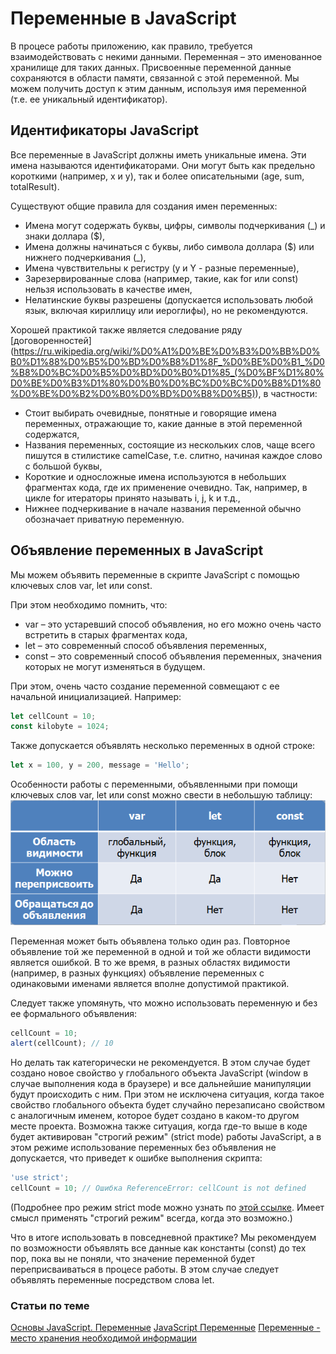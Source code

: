 # Переменные в JavaScript

В процесе работы приложению, как правило, требуется взаимодействовать с некими данными. 
Переменная – это именованное хранилище для таких данных. Присвоенные переменной данные сохраняются в области памяти, связанной с этой переменной. Мы можем получить доступ к этим данным, используя имя переменной (т.е. ее уникальный идентификатор).


## Идентификаторы JavaScript

Все переменные в JavaScript должны иметь уникальные имена. Эти имена называются идентификаторами. Они могут быть как предельно короткими (например, x и y), так и более описательными (age, sum, totalResult).

Существуют общие правила для создания имен переменных:

- Имена могут содержать буквы, цифры, символы подчеркивания (_) и знаки доллара ($),
- Имена должны начинаться с буквы, либо символа доллара ($) или нижнего подчеркивания (_),
- Имена чувствительны к регистру (y и Y - разные переменные),
- Зарезервированные слова (например, такие, как for или const) нельзя использовать в качестве имен,
- Нелатинские буквы разрешены (допускается использовать любой язык, включая кириллицу или иероглифы), но не рекомендуются.

Хорошей практикой также является следование ряду [договоренностей] (https://ru.wikipedia.org/wiki/%D0%A1%D0%BE%D0%B3%D0%BB%D0%B0%D1%88%D0%B5%D0%BD%D0%B8%D1%8F_%D0%BE%D0%B1_%D0%B8%D0%BC%D0%B5%D0%BD%D0%B0%D1%85_(%D0%BF%D1%80%D0%BE%D0%B3%D1%80%D0%B0%D0%BC%D0%BC%D0%B8%D1%80%D0%BE%D0%B2%D0%B0%D0%BD%D0%B8%D0%B5)), в частности:
- Стоит выбирать очевидные, понятные и говорящие имена переменных, отражающие то, какие данные в этой переменной содержатся,
- Названия переменных, состоящие из нескольких слов, чаще всего пишутся в стилистике camelCase, т.е. слитно, начиная каждое слово с большой буквы,
- Короткие и односложные имена используются в небольших фрагментах кода, где их применение очевидно. Так, например, в цикле for итераторы принято называть i, j, k и т.д.,
- Нижнее подчеркивание в начале названия переменной обычно обозначает приватную переменную.


## Объявление переменных в JavaScript
Мы можем объявить переменные в скрипте JavaScript с помощью ключевых слов var, let или const.

При этом необходимо помнить, что:
- var – это устаревший способ объявления, но его можно очень часто встретить в старых фрагментах кода,
- let – это современный способ объявления переменных,
- const – это современный способ объявления переменных, значения которых не могут изменяться в будущем.

При этом, очень часто создание переменной совмещают с ее начальной инициализацией. Например:

```javascript
let cellCount = 10;
const kilobyte = 1024;
```

Также допускается объявлять несколько переменных в одной строке:

```javascript
let x = 100, y = 200, message = 'Hello';
```

Особенности работы с переменными, объявленными при помощи ключевых слов var, let или const можно свести в небольшую таблицу:
![Особенности работы с переменными, объявленными при помощи var, let или const](lesson54.png)

Переменная может быть объявлена только один раз. Повторное объявление той же переменной в одной и той же области видимости является ошибкой. В то же время, в разных областях видимости (например, в разных функциях) объявление переменных с одинаковыми именами является вполне допустимой практикой.

Следует также упомянуть, что можно использовать переменную и без ее формального объявления:

```javascript
cellCount = 10;
alert(cellCount); // 10
```

Но делать так категорически не рекомендуется.
В этом случае будет создано новое свойство у глобального объекта JavaScript (window в случае выполнения кода в браузере) и все дальнейшие манипуляции будут происходить с ним. При этом не исключена ситуация, когда такое свойство глобального объекта будет случайно перезаписано свойством с аналогичным именем, которое будет создано в каком-то другом месте проекта. 
Возможна также ситуация, когда где-то выше в коде будет активирован "строгий режим" (strict mode) работы JavaScript, а в этом режиме использование переменных без объявления не допускается, что приведет к ошибке выполнения скрипта:

```javascript
'use strict';
cellCount = 10; // Ошибка ReferenceError: cellCount is not defined
```

(Подробнее про режим strict mode можно узнать по [этой ссылке](https://developer.mozilla.org/ru/docs/Web/JavaScript/Reference/Strict_mode). Имеет смысл применять "строгий режим" всегда, когда это возможно.)

Что в итоге использовать в повседневной практике? 
Мы рекомендуем по возможности объявлять все данные как константы (const) до тех пор, пока вы не поняли, что значение переменной будет переприсваиваться в процесе работы. В этом случае следует объявлять переменные посредством слова let.

### Статьи по теме

[Основы JavaScript. Переменные](https://learn.javascript.ru/variables)
[JavaScript Переменные](https://schoolsw3.com/js/js_variables.php)
[Переменные - место хранения необходимой информации](https://developer.mozilla.org/ru/docs/Learn/JavaScript/First_steps/Variables)
